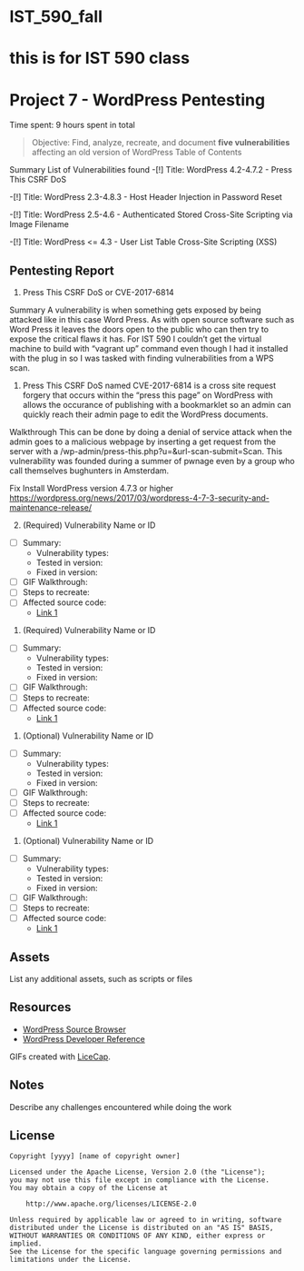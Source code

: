 # IST_590_fall
# this is for IST 590 class


# Project 7 - WordPress Pentesting

Time spent: 9 hours spent in total

> Objective: Find, analyze, recreate, and document **five vulnerabilities** affecting an old version of WordPress
Table of Contents

Summary
List of Vulnerabilities found
-[!] Title: WordPress 4.2-4.7.2 - Press This CSRF DoS

-[!] Title: WordPress 2.3-4.8.3 - Host Header Injection in Password Reset

-[!] Title: WordPress 2.5-4.6 - Authenticated Stored Cross-Site Scripting via Image Filename

-[!] Title: WordPress <= 4.3 - User List Table Cross-Site Scripting (XSS)


## Pentesting Report

1.  Press This CSRF DoS or CVE-2017-6814 
 
Summary
A vulnerability is when something gets exposed by being attacked like in this case Word Press. As with open source software such as Word Press it leaves the doors open to the public who can then try to expose the critical flaws it has. For IST 590 I couldn’t get the virtual machine to build with “vagrant up” command even though I had it installed with the plug in so I was tasked with finding vulnerabilities from a WPS scan. 

1. Press This CSRF DoS named CVE-2017-6814 is a cross site request forgery that occurs within the “press this page” on WordPress with allows the occurance of publishing with a bookmarklet so an admin can quickly reach their admin page to edit the WordPress documents. 

Walkthrough
This can be done by doing a denial of service attack when the admin goes to a malicious webpage by inserting a get request from the server with a /wp-admin/press-this.php?u=<URL>&url-scan-submit=Scan. 
This vulnerability was founded during a summer of pwnage even by a group who call themselves bughunters in Amsterdam. 

Fix 
Install WordPress version 4.7.3 or higher
https://wordpress.org/news/2017/03/wordpress-4-7-3-security-and-maintenance-release/



2. (Required) Vulnerability Name or ID
  - [ ] Summary: 
    - Vulnerability types:
    - Tested in version:
    - Fixed in version: 
  - [ ] GIF Walkthrough: 
  - [ ] Steps to recreate: 
  - [ ] Affected source code:
    - [Link 1](https://core.trac.wordpress.org/browser/tags/version/src/source_file.php)
1. (Required) Vulnerability Name or ID
  - [ ] Summary: 
    - Vulnerability types:
    - Tested in version:
    - Fixed in version: 
  - [ ] GIF Walkthrough: 
  - [ ] Steps to recreate: 
  - [ ] Affected source code:
    - [Link 1](https://core.trac.wordpress.org/browser/tags/version/src/source_file.php)
1. (Optional) Vulnerability Name or ID
  - [ ] Summary: 
    - Vulnerability types:
    - Tested in version:
    - Fixed in version: 
  - [ ] GIF Walkthrough: 
  - [ ] Steps to recreate: 
  - [ ] Affected source code:
    - [Link 1](https://core.trac.wordpress.org/browser/tags/version/src/source_file.php)
1. (Optional) Vulnerability Name or ID
  - [ ] Summary: 
    - Vulnerability types:
    - Tested in version:
    - Fixed in version: 
  - [ ] GIF Walkthrough: 
  - [ ] Steps to recreate: 
  - [ ] Affected source code:
    - [Link 1](https://core.trac.wordpress.org/browser/tags/version/src/source_file.php) 

## Assets

List any additional assets, such as scripts or files

## Resources

- [WordPress Source Browser](https://core.trac.wordpress.org/browser/)
- [WordPress Developer Reference](https://developer.wordpress.org/reference/)

GIFs created with [LiceCap](http://www.cockos.com/licecap/).

## Notes

Describe any challenges encountered while doing the work

## License

    Copyright [yyyy] [name of copyright owner]

    Licensed under the Apache License, Version 2.0 (the "License");
    you may not use this file except in compliance with the License.
    You may obtain a copy of the License at

        http://www.apache.org/licenses/LICENSE-2.0

    Unless required by applicable law or agreed to in writing, software
    distributed under the License is distributed on an "AS IS" BASIS,
    WITHOUT WARRANTIES OR CONDITIONS OF ANY KIND, either express or implied.
    See the License for the specific language governing permissions and
    limitations under the License.
